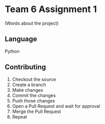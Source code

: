# Team 6 Assignment 1
(Words about the project)

## Language
Python

## Contributing
1. Checkout the source
2. Create a branch
3. Make changes
4. Commit the changes
5. Push those changes
6. Open a Pull Request and wait for approval
7. Merge the Pull Request
8. Repeat
